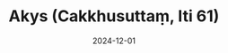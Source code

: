 ---
layout: page
title: 'Akys (Cakkhusuttaṃ, Iti 61)'
category: bylota
index:
sortIndex: 61
suttacentral: iti61
date: 2024-12-01
tags:
---